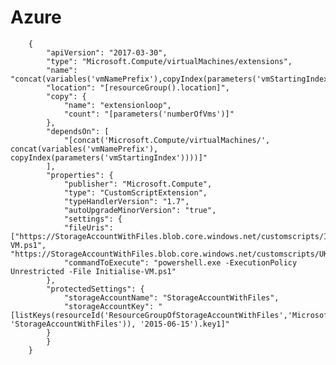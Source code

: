 # Azure

		{
			"apiVersion": "2017-03-30",
			"type": "Microsoft.Compute/virtualMachines/extensions",
			"name": "concat(variables('vmNamePrefix'),copyIndex(parameters('vmStartingIndex')),'/LanguageSettings')]",
			"location": "[resourceGroup().location]",
			"copy": {
				"name": "extensionloop",
                "count": "[parameters('numberOfVms')]"
			},
			"dependsOn": [
				"[concat('Microsoft.Compute/virtualMachines/', concat(variables('vmNamePrefix'), copyIndex(parameters('vmStartingIndex'))))]"
			],
			"properties": {
				"publisher": "Microsoft.Compute",
				"type": "CustomScriptExtension",
				"typeHandlerVersion": "1.7",
				"autoUpgradeMinorVersion": "true",
				"settings": {
				"fileUris": ["https://StorageAccountWithFiles.blob.core.windows.net/customscripts/Initialise-VM.ps1", "https://StorageAccountWithFiles.blob.core.windows.net/customscripts/UKRegion.xml"],
				"commandToExecute": "powershell.exe -ExecutionPolicy Unrestricted -File Initialise-VM.ps1"
			},
			"protectedSettings": {
				"storageAccountName": "StorageAccountWithFiles",
				"storageAccountKey": "[listKeys(resourceId('ResourceGroupOfStorageAccountWithFiles','Microsoft.Storage/storageAccounts', 'StorageAccountWithFiles')), '2015-06-15').key1]"
			}
			}
		}
